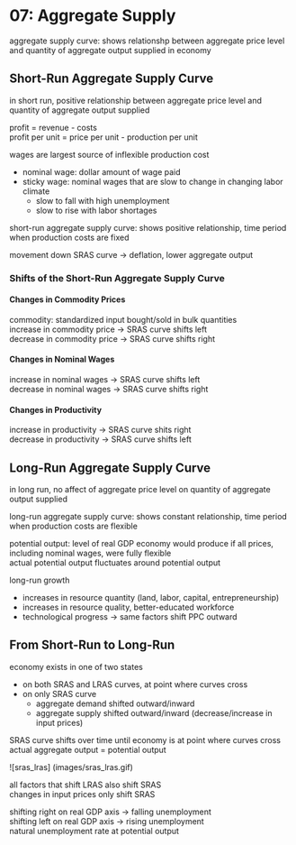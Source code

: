 # 07: Aggregate Supply

aggregate supply curve: shows relationshp between aggregate price level and quantity of aggregate output supplied in economy

## Short-Run Aggregate Supply Curve

in short run, positive relationship between aggregate price level and quantity of aggregate output supplied

profit = revenue - costs  
profit per unit = price per unit - production per unit

wages are largest source of inflexible production cost  
+ nominal wage: dollar amount of wage paid  
+ sticky wage: nominal wages that are slow to change in changing labor climate  
	+ slow to fall with high unemployment  
	+ slow to rise with labor shortages

short-run aggregate supply curve: shows positive relationship, time period when production costs are fixed  

movement down SRAS curve -> deflation, lower aggregate output

### Shifts of the Short-Run Aggregate Supply Curve 

#### Changes in Commodity Prices
commodity: standardized input bought/sold in bulk quantities  
increase in commodity price -> SRAS curve shifts left  
decrease in commodity price -> SRAS curve shifts right

#### Changes in Nominal Wages
increase in nominal wages -> SRAS curve shifts left  
decrease in nominal wages -> SRAS curve shifts right  

#### Changes in Productivity
increase in productivity -> SRAS curve shits right  
decrease in productivity -> SRAS curve shifts left

## Long-Run Aggregate Supply Curve 

in long run, no affect of aggregate price level on quantity of aggregate output supplied 

long-run aggregate supply curve: shows constant relationship, time period when production costs are flexible 

potential output: level of real GDP economy would produce if all prices, including nominal wages, were fully flexible  
actual potential output fluctuates around potential output 

long-run growth
+ increases in resource quantity (land, labor, capital, entrepreneurship)
+ increases in resource quality, better-educated workforce
+ technological progress
-> same factors shift PPC outward

## From Short-Run to Long-Run

economy exists in one of two states  
+ on both SRAS and LRAS curves, at point where curves cross
+ on only SRAS curve
    + aggregate demand shifted outward/inward
    + aggregate supply shifted outward/inward (decrease/increase in input prices)

SRAS curve shifts over time until economy is at point where curves cross  
actual aggregate output = potential output

![sras_lras] (images/sras_lras.gif)

all factors that shift LRAS also shift SRAS  
changes in input prices only shift SRAS  

shifting right on real GDP axis -> falling unemployment  
shifting left on real GDP axis -> rising unemployment  
natural unemployment rate at potential output  
